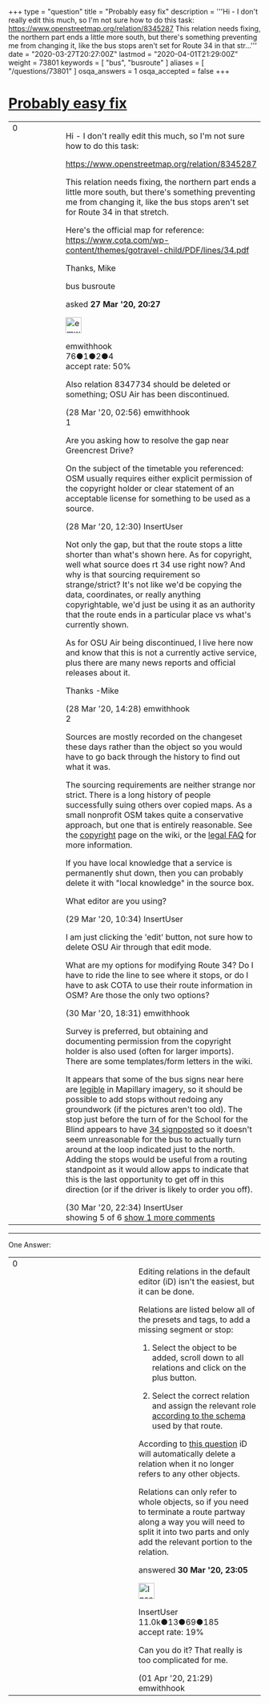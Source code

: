 +++
type = "question"
title = "Probably easy fix"
description = '''Hi - I don&#x27;t really edit this much, so I&#x27;m not sure how to do this task: https://www.openstreetmap.org/relation/8345287 This relation needs fixing, the northern part ends a little more south, but there&#x27;s something preventing me from changing it, like the bus stops aren&#x27;t set for Route 34 in that str...'''
date = "2020-03-27T20:27:00Z"
lastmod = "2020-04-01T21:29:00Z"
weight = 73801
keywords = [ "bus", "busroute" ]
aliases = [ "/questions/73801" ]
osqa_answers = 1
osqa_accepted = false
+++

<div class="headNormal">

# [Probably easy fix](/questions/73801/probably-easy-fix)

</div>

<div id="main-body">

<div id="askform">

<table id="question-table" style="width:100%;">
<colgroup>
<col style="width: 50%" />
<col style="width: 50%" />
</colgroup>
<tbody>
<tr>
<td style="width: 30px; vertical-align: top"><div class="vote-buttons">
<span id="post-73801-upvote" class="ajax-command post-vote up" rel="nofollow" title="I like this post (click again to cancel)"> </span>
<div id="post-73801-score" class="post-score" title="current number of votes">
0
</div>
<span id="post-73801-downvote" class="ajax-command post-vote down" rel="nofollow" title="I dont like this post (click again to cancel)"> </span> <span id="favorite-mark" class="ajax-command favorite-mark" rel="nofollow" title="mark/unmark this question as favorite (click again to cancel)"> </span>
<div id="favorite-count" class="favorite-count">
&#10;</div>
</div></td>
<td><div id="item-right">
<div class="question-body">
<p>Hi - I don't really edit this much, so I'm not sure how to do this task:</p>
<p><a href="https://www.openstreetmap.org/relation/8345287">https://www.openstreetmap.org/relation/8345287</a></p>
<p>This relation needs fixing, the northern part ends a little more south, but there's something preventing me from changing it, like the bus stops aren't set for Route 34 in that stretch.</p>
<p>Here's the official map for reference: <a href="https://www.cota.com/wp-content/themes/gotravel-child/PDF/lines/34.pdf">https://www.cota.com/wp-content/themes/gotravel-child/PDF/lines/34.pdf</a></p>
<p>Thanks, Mike</p>
</div>
<div id="question-tags" class="tags-container tags">
<span class="post-tag tag-link-bus" rel="tag" title="see questions tagged &#39;bus&#39;">bus</span> <span class="post-tag tag-link-busroute" rel="tag" title="see questions tagged &#39;busroute&#39;">busroute</span>
</div>
<div id="question-controls" class="post-controls">
&#10;</div>
<div class="post-update-info-container">
<div class="post-update-info post-update-info-user">
<p>asked <strong>27 Mar '20, 20:27</strong></p>
<img src="https://secure.gravatar.com/avatar/0341428c7e7c28cd15f954972c924320?s=32&amp;d=identicon&amp;r=g" class="gravatar" width="32" height="32" alt="emwithhook&#39;s gravatar image" />
<p><span>emwithhook</span><br />
<span class="score" title="76 reputation points">76</span><span title="1 badges"><span class="badge1">●</span><span class="badgecount">1</span></span><span title="2 badges"><span class="silver">●</span><span class="badgecount">2</span></span><span title="4 badges"><span class="bronze">●</span><span class="badgecount">4</span></span><br />
<span class="accept_rate" title="Rate of the user&#39;s accepted answers">accept rate:</span> <span title="emwithhook has one accepted answer">50%</span></p>
</div>
</div>
<div id="comments-container-73801" class="comments-container">
<span id="73804"></span>
<div id="comment-73804" class="comment">
<div id="post-73804-score" class="comment-score">
&#10;</div>
<div class="comment-text">
<p>Also relation 8347734 should be deleted or something; OSU Air has been discontinued.</p>
</div>
<div id="comment-73804-info" class="comment-info">
<span class="comment-age">(28 Mar '20, 02:56)</span> <span class="comment-user userinfo">emwithhook</span>
</div>
</div>
<span id="73808"></span>
<div id="comment-73808" class="comment">
<div id="post-73808-score" class="comment-score">
1
</div>
<div class="comment-text">
<p>Are you asking how to resolve the gap near Greencrest Drive?</p>
<p>On the subject of the timetable you referenced: OSM usually requires either explicit permission of the copyright holder or clear statement of an acceptable license for something to be used as a source.</p>
</div>
<div id="comment-73808-info" class="comment-info">
<span class="comment-age">(28 Mar '20, 12:30)</span> <span class="comment-user userinfo">InsertUser</span>
</div>
</div>
<span id="73811"></span>
<div id="comment-73811" class="comment">
<div id="post-73811-score" class="comment-score">
&#10;</div>
<div class="comment-text">
<p>Not only the gap, but that the route stops a litte shorter than what's shown here. As for copyright, well what source does rt 34 use right now? And why is that sourcing requirement so strange/strict? It's not like we'd be copying the data, coordinates, or really anything copyrightable, we'd just be using it as an authority that the route ends in a particular place vs what's currently shown.</p>
<p>As for OSU Air being discontinued, I live here now and know that this is not a currently active service, plus there are many news reports and official releases about it.</p>
<p>Thanks -Mike</p>
</div>
<div id="comment-73811-info" class="comment-info">
<span class="comment-age">(28 Mar '20, 14:28)</span> <span class="comment-user userinfo">emwithhook</span>
</div>
</div>
<span id="73830"></span>
<div id="comment-73830" class="comment">
<div id="post-73830-score" class="comment-score">
2
</div>
<div class="comment-text">
<p>Sources are mostly recorded on the changeset these days rather than the object so you would have to go back through the history to find out what it was.</p>
<p>The sourcing requirements are neither strange nor strict. There is a long history of people successfully suing others over copied maps. As a small nonprofit OSM takes quite a conservative approach, but one that is entirely reasonable. See the <a href="https://wiki.openstreetmap.org/wiki/Copyright">copyright</a> page on the wiki, or the <a href="https://wiki.osmfoundation.org/wiki/Licence/Licence_and_Legal_FAQ">legal FAQ</a> for more information.</p>
<p>If you have local knowledge that a service is permanently shut down, then you can probably delete it with "local knowledge" in the source box.</p>
<p>What editor are you using?</p>
</div>
<div id="comment-73830-info" class="comment-info">
<span class="comment-age">(29 Mar '20, 10:34)</span> <span class="comment-user userinfo">InsertUser</span>
</div>
</div>
<span id="73876"></span>
<div id="comment-73876" class="comment">
<div id="post-73876-score" class="comment-score">
&#10;</div>
<div class="comment-text">
<p>I am just clicking the 'edit' button, not sure how to delete OSU Air through that edit mode.</p>
<p>What are my options for modifying Route 34? Do I have to ride the line to see where it stops, or do I have to ask COTA to use their route information in OSM? Are those the only two options?</p>
</div>
<div id="comment-73876-info" class="comment-info">
<span class="comment-age">(30 Mar '20, 18:31)</span> <span class="comment-user userinfo">emwithhook</span>
</div>
</div>
<span id="73879"></span>
<div id="comment-73879" class="comment not_top_scorer">
<div id="post-73879-score" class="comment-score">
&#10;</div>
<div class="comment-text">
<p>Survey is preferred, but obtaining and documenting permission from the copyright holder is also used (often for larger imports). There are some templates/form letters in the wiki.</p>
<p>It appears that some of the bus signs near here are <a href="https://www.mapillary.com/app/?lat=40.06320836139673&amp;lng=-83.0193622342386&amp;z=17.87591654614427&amp;focus=photo&amp;pKey=uC-5_qgaZiVt7vXqrQlDMg&amp;x=0.5799640892476984&amp;y=0.414071699401114&amp;zoom=2.3291701262046165">legible</a> in Mapillary imagery, so it should be possible to add stops without redoing any groundwork (if the pictures aren't too old). The stop just before the turn of for the School for the Blind appears to have <a href="https://www.mapillary.com/app/?lat=40.0685337203459&amp;lng=-83.01906817049849&amp;z=18.588541277244076&amp;focus=photo&amp;pKey=KYwlR10ubAdCQJ3DAClAmQ&amp;x=0.5899510344491616&amp;y=0.3710371745395905&amp;zoom=2.550177095631641">34 signposted</a> so it doesn't seem unreasonable for the bus to actually turn around at the loop indicated just to the north. Adding the stops would be useful from a routing standpoint as it would allow apps to indicate that this is the last opportunity to get off in this direction (or if the driver is likely to order you off).</p>
</div>
<div id="comment-73879-info" class="comment-info">
<span class="comment-age">(30 Mar '20, 22:34)</span> <span class="comment-user userinfo">InsertUser</span>
</div>
</div>
</div>
<div id="comment-tools-73801" class="comment-tools">
<span class="comments-showing"> showing 5 of 6 </span> <a href="#" class="show-all-comments-link">show 1 more comments</a>
</div>
<div class="clear">
&#10;</div>
<div id="comment-73801-form-container" class="comment-form-container">
&#10;</div>
<div class="clear">
&#10;</div>
</div></td>
</tr>
</tbody>
</table>

------------------------------------------------------------------------

<div class="tabBar">

<span id="sort-top"></span>

<div class="headQuestions">

One Answer:

</div>

</div>

<span id="73880"></span>

<div id="answer-container-73880" class="answer">

<table style="width:100%;">
<colgroup>
<col style="width: 50%" />
<col style="width: 50%" />
</colgroup>
<tbody>
<tr>
<td style="width: 30px; vertical-align: top"><div class="vote-buttons">
<span id="post-73880-upvote" class="ajax-command post-vote up" rel="nofollow" title="I like this post (click again to cancel)"> </span>
<div id="post-73880-score" class="post-score" title="current number of votes">
0
</div>
<span id="post-73880-downvote" class="ajax-command post-vote down" rel="nofollow" title="I dont like this post (click again to cancel)"> </span>
</div></td>
<td><div class="item-right">
<div class="answer-body">
<p>Editing relations in the default editor (iD) isn't the easiest, but it can be done.</p>
<p>Relations are listed below all of the presets and tags, to add a missing segment or stop:</p>
<ol>
<li><p>Select the object to be added, scroll down to all relations and click on the plus button.</p></li>
<li><p>Select the correct relation and assign the relevant role <a href="https://wiki.openstreetmap.org/wiki/Tag:route%3Dbus">according to the schema</a> used by that route.</p></li>
</ol>
<p>According to <a href="https://help.openstreetmap.org/questions/39272/delete-relation-in-id">this question</a> iD will automatically delete a relation when it no longer refers to any other objects.</p>
<p>Relations can only refer to whole objects, so if you need to terminate a route partway along a way you will need to split it into two parts and only add the relevant portion to the relation.</p>
</div>
<div class="answer-controls post-controls">
&#10;</div>
<div class="post-update-info-container">
<div class="post-update-info post-update-info-user">
<p>answered <strong>30 Mar '20, 23:05</strong></p>
<img src="https://secure.gravatar.com/avatar/ec8a0cf213f9797ad1c1ae2c28c2332d?s=32&amp;d=identicon&amp;r=g" class="gravatar" width="32" height="32" alt="InsertUser&#39;s gravatar image" />
<p><span>InsertUser</span><br />
<span class="score" title="11005 reputation points"><span>11.0k</span></span><span title="13 badges"><span class="badge1">●</span><span class="badgecount">13</span></span><span title="69 badges"><span class="silver">●</span><span class="badgecount">69</span></span><span title="185 badges"><span class="bronze">●</span><span class="badgecount">185</span></span><br />
<span class="accept_rate" title="Rate of the user&#39;s accepted answers">accept rate:</span> <span title="InsertUser has 73 accepted answers">19%</span></p>
</div>
</div>
<div id="comments-container-73880" class="comments-container">
<span id="73936"></span>
<div id="comment-73936" class="comment">
<div id="post-73936-score" class="comment-score">
&#10;</div>
<div class="comment-text">
<p>Can you do it? That really is too complicated for me.</p>
</div>
<div id="comment-73936-info" class="comment-info">
<span class="comment-age">(01 Apr '20, 21:29)</span> <span class="comment-user userinfo">emwithhook</span>
</div>
</div>
</div>
<div id="comment-tools-73880" class="comment-tools">
&#10;</div>
<div class="clear">
&#10;</div>
<div id="comment-73880-form-container" class="comment-form-container">
&#10;</div>
<div class="clear">
&#10;</div>
</div></td>
</tr>
</tbody>
</table>

</div>

<div class="paginator-container-left">

</div>

</div>

</div>

